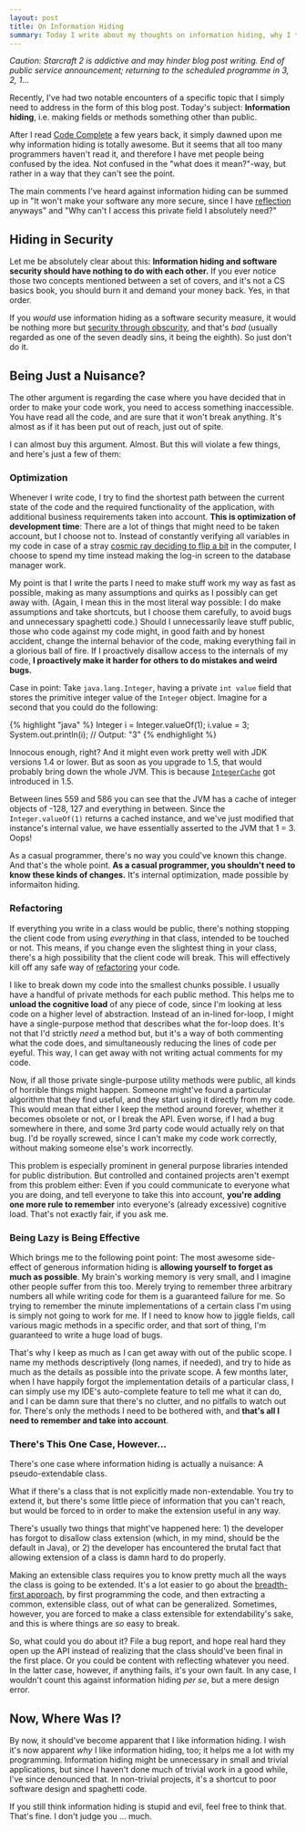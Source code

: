 ```yaml
---
layout: post
title: On Information Hiding
summary: Today I write about my thoughts on information hiding, why I think it's awesome, and don't really understand those who oppose it.
---
```


_Caution: Starcraft 2 is addictive and may hinder blog post writing. End of public service announcement; returning to the scheduled programme in 3, 2, 1&hellip;_

Recently, I've had two notable encounters of a specific topic that I simply need to address in the form of this blog post. Today's subject: **Information hiding**, i.e. making fields or methods something other than public.

After I read [Code Complete](http://www.amazon.com/gp/product/0735619670?ie=UTF8&tag=lightfdevblo-20&linkCode=as2&camp=1789&creative=390957&creativeASIN=0735619670) a few years back, it simply dawned upon me why information hiding is totally awesome. But it seems that all too many programmers haven't read it, and therefore I have met people being confused by the idea. Not confused in the "what does it mean?"-way, but rather in a way that they can't see the point.

The main comments I've heard against information hiding can be summed up in "It won't make your software any more secure, since I have [reflection](http://java.sun.com/developer/technicalArticles/ALT/Reflection/) anyways" and "Why can't I access this private field I absolutely need?"

## Hiding in Security

Let me be absolutely clear about this: **Information hiding and software security should have nothing to do with each other.** If you ever notice those two concepts mentioned between a set of covers, and it's not a CS basics book, you should burn it and demand your money back. Yes, in that order. 

If you _would_ use information hiding as a software security measure, it would be nothing more but [security through obscurity](http://en.wikipedia.org/wiki/Security_through_obscurity), and that's _bad_ (usually regarded as one of the seven deadly sins, it being the eighth). So just don't do it.

## Being Just a Nuisance?

The other argument is regarding the case where you have decided that in order to make your code work, you need to access something inaccessible. You have read all the code, and are sure that it won't break anything. It's almost as if it has been put out of reach, just out of spite.

I can almost buy this argument. Almost. But this will violate a few things, and here's just a few of them:

### Optimization

Whenever I write code, I try to find the shortest path between the current state of the code and the required functionality of the application, with additional business requirements taken into account. **This is optimization of development time**: There are a lot of things that might need to be taken account, but I choose not to. Instead of constantly verifying all variables in my code in case of a stray [cosmic ray deciding to flip a bit][googleray] in the computer, I choose to spend my time instead making the log-in screen to the database manager work.

[googleray]: http://www.google.fi/search?q="cosmic+ray"+"bit+flip"

My point is that I write the parts I need to make stuff work my way as fast as possible, making as many assumptions and quirks as I possibly can get away with. (Again, I mean this in the most literal way possible: I do make assumptions and take shortcuts, but I choose them carefully, to avoid bugs and unnecessary spaghetti code.) Should I unnecessarily leave stuff public, those who code against my code might, in good faith and by honest accident, change the internal behavior of the code, making everything fail in a glorious ball of fire. If I proactively disallow access to the internals of my code, **I proactively make it harder for others to do mistakes and weird bugs.**

Case in point: Take `java.lang.Integer`, having a private `int value` field that stores the primitive integer value of the `Integer` object. Imagine for a second that you could do the following:

{% highlight "java" %}
Integer i = Integer.valueOf(1);
i.value = 3;
System.out.println(i); // Output: "3"
{% endhighlight %}

Innocous enough, right? And it might even work pretty well with JDK versions 1.4 or lower. But as soon as you upgrade to 1.5, that would probably bring down the whole JVM. This is because [`IntegerCache`](http://kickjava.com/src/java/lang/Integer.java.htm#556) got introduced in 1.5.

Between lines 559 and 586 you can see that the JVM has a cache of integer objects of -128, 127 and everything in between. Since the `Integer.valueOf(1)` returns a cached instance, and we've just modified that instance's internal value, we have essentially asserted to the JVM that 1 = 3. Oops!

As a casual programmer, there's no way you could've known this change. And that's the whole point. **As a casual programmer, you shouldn't need to know these kinds of changes.** It's internal optimization, made possible by informaiton hiding.

### Refactoring

If everything you write in a class would be public, there's nothing stopping the client code from using _everything_ in that class, intended to be touched or not. This means, if you change even the slightest thing in your class, there's a high possibility that the client code will break. This will effectively kill off any safe way of [refactoring](http://en.wikipedia.org/wiki/Refactor) your code.

I like to break down my code into the smallest chunks possible. I usually have a handful of private methods for each public method. This helps me to **unload the cognitive load** of any piece of code, since I'm looking at less code on a higher level of abstraction. Instead of an in-lined for-loop, I might have a single-purpose method that describes what the for-loop does. It's not that I'd strictly _need_ a method but, but it's a way of both commenting what the code does, and simultaneously reducing the lines of code per eyeful. This way, I can get away with not writing actual comments for my code.

Now, if all those private single-purpose utility methods were public, all kinds of horrible things might happen. Someone might've found a particular algorithm that they find useful, and they start using it directly from my code. This would mean that either I keep the method around forever, whether it becomes obsolete or not, or I break the API. Even worse, if I had a bug somewhere in there, and some 3rd party code would actually rely on that bug. I'd be royally screwed, since I can't make my code work correctly, without making someone else's work incorrectly.

This problem is especially prominent in general purpose libraries intended for public distribution. But controlled and contained projects aren't exempt from this problem either: Even if you could communicate to everyone what you are doing, and tell everyone to take this into account, **you're adding one more rule to remember** into everyone's (already excessive) cognitive load. That's not exactly fair, if you ask me.

### Being Lazy is Being Effective

Which brings me to the following point point: The most awesome side-effect of generous information hiding is **allowing yourself to forget as much as possible**. My brain's working memory is very small, and I imagine other people suffer from this too. Merely trying to remember three arbitrary numbers all while writing code for them is a guaranteed failure for me. So trying to remember the minute implementations of a certain class I'm using is simply not going to work for me. If I need to know how to jiggle fields, call various magic methods in a specific order, and that sort of thing, I'm guaranteed to write a huge load of bugs.

That's why I keep as much as I can get away with out of the public scope. I name my methods descriptively (long names, if needed), and try to hide as much as the details as possible into the private scope. A few months later, when I have happily forgot the implementation details of a particular class, I can simply use my IDE's auto-complete feature to tell me what it can do, and I can be damn sure that there's no clutter, and no pitfalls to watch out for. There's only the methods I need to be bothered with, and **that's all I need to remember and take into account**.

### There's This One Case, However&hellip;

There's one case where information hiding is actually a nuisance: A pseudo-extendable class.

What if there's a class that is not explicitly made non-extendable. You try to extend it, but there's some little piece of information that you can't reach, but would be forced to in order to make the extension useful in any way. 

There's usually two things that might've happened here: 1) the developer has forgot to disallow class extension (which, in my mind, should be the default in Java), or 2) the developer has encountered the brutal fact that allowing extension of a class is damn hard to do properly.

Making an extensible class requires you to know pretty much all the ways the class is going to be extended. It's a lot easier to go about the [breadth-first approach](/2010/07/20/breadth-first-programming.html), by first programming the code, and then extracting a common, extensible class, out of what can be generalized. Sometimes, however, you are forced to make a class extensible for extendability's sake, and this is where things are _so_ easy to break.

So, what could you do about it? File a bug report, and hope real hard they open up the API instead of realizing that the class should've been final in the first place. Or you could be content with reflecting whatever you need. In the latter case, however, if anything fails, it's your own fault. In any case, I wouldn't count this against information hiding _per se_, but a mere design error.

## Now, Where Was I?

By now, it should've become apparent that I like information hiding. I wish it's now apparent _why_ I like information hiding, too; it helps me a lot with my programming. Information hiding might be unnecessary in small and trivial applications, but since I haven't done much of trivial work in a good while, I've since denounced that. In non-trivial projects, it's a shortcut to poor software design and spaghetti code.

If you still think information hiding is stupid and evil, feel free to think that. That's fine. I don't judge you &hellip; much.